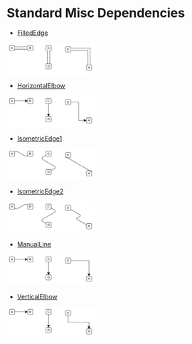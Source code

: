 # Standard Misc Dependencies


- [FilledEdge](./filled-edge.md)  
<img src="./filled-edge.png" width="200"/>

- [HorizontalElbow](./horizontal-elbow.md)  
<img src="./horizontal-elbow.png" width="200"/>

- [IsometricEdge1](./isometric-edge-1.md)  
<img src="./isometric-edge-1.png" width="200"/>

- [IsometricEdge2](./isometric-edge-2.md)  
<img src="./isometric-edge-2.png" width="200"/>

- [ManualLine](./manual-line.md)  
<img src="./manual-line.png" width="200"/>

- [VerticalElbow](./vertical-elbow.md)  
<img src="./vertical-elbow.png" width="200"/>
